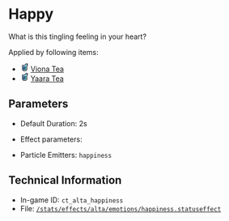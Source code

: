 # Happy

What is this tingling feeling in your heart?

Applied by following items:

- <img src="https://raw.githubusercontent.com/Ceterai/Enternia/main/items/generic/food/tier2/ct_yaara_tea.png" alt="Viona Tea icon" loading="lazy" width="auto" height="16px"/> [Viona Tea](https://ceterai.github.io/MyEnternia/Wiki/VionaTea)
- <img src="https://raw.githubusercontent.com/Ceterai/Enternia/main/items/generic/food/tier2/ct_yaara_tea.png" alt="Yaara Tea icon" loading="lazy" width="auto" height="16px"/> [Yaara Tea](https://ceterai.github.io/MyEnternia/Wiki/YaaraTea)

## Parameters

- Default Duration: 2s
- Effect parameters: 

- Particle Emitters: `happiness`

## Technical Information

- In-game ID: `ct_alta_happiness`
- File: [`/stats/effects/alta/emotions/happiness.statuseffect`](https://github.com/Ceterai/Enternia/blob/main/stats/effects/alta/emotions/happiness.statuseffect)
